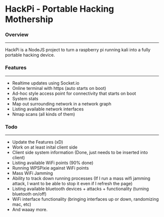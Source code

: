 # HackPi - Portable Hacking Mothership

### Overview
---
HackPi is a NodeJS project to turn a raspberry pi running kali into a fully portable hacking device.


### Features
---
- Realtime updates using Socket.io
- Online terminal with https (auto starts on boot)
- Ad-hoc style access point for connectivity that starts on boot
- System stats
- Map out surrounding network in a network graph
- Listing available network interfaces
- Nmap scans (all kinds of them)

### Todo
---
- Update the Features (xD)
- Work on at least inital client side
- Client side system information (Done, just needs to be inserted into client)
- Listing available WiFi points (90% done)
- Running WPSPixie against WiFi points
- Mass WiFi Jamming
- Ability to track down running processes (If I run a mass wifi jamming attack, I want to be able to stop it even if I refresh the page)
- Listing available bluetooth devices + attacks + functionality (turning bluetooth on/off)
- WiFi interface functionality (bringing interfaces up or down, randomizing mac, etc)
- And waaay more.


